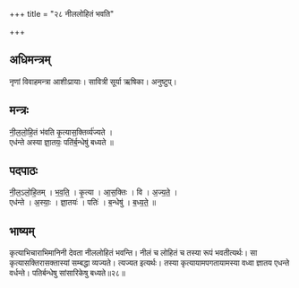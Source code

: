 +++
title = "२८ नीललोहितं भवति"

+++
## अधिमन्त्रम्
नृणां विवाहमन्त्रा आशीःप्रायाः। सावित्री सूर्या ऋषिका। अनुष्टुप्।

## मन्त्रः
नी॒ल॒लो॒हि॒तं भ॑वति कृ॒त्यास॒क्तिर्व्य॑ज्यते ।  
एध॑न्ते अस्या ज्ञा॒तयः॒ पति॑र्ब॒न्धेषु॑ बध्यते ॥

## पदपाठः
नी॒ल॒ऽलो॒हि॒तम् । भ॒व॒ति॒ । कृ॒त्या । आ॒स॒क्तिः । वि । अ॒ज्य॒ते॒ ।  
एध॑न्ते । अ॒स्याः॒ । ज्ञा॒तयः॑ । पतिः॑ । ब॒न्धेषु॑ । ब॒ध्य॒ते॒ ॥

## भाष्यम्
कृत्याभिचाराभिमानिनी देवता नीललोहितं भवन्ति। नीलं च लोहितं च तस्या रूपं भवतीत्यर्थः। सा कृत्यासक्तिरासक्तास्यां सम्बद्धा व्यज्यते। त्यज्यत इत्यर्थः। तस्या कृत्यायामपगतायामस्या वध्वा ज्ञातय एधन्ते वर्धन्ते। पतिर्बन्धेषु सांसारिकेषु बध्यते॥२८॥